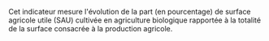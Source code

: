 <p>
Cet indicateur mesure l'évolution de la part (en pourcentage) de surface agricole utile (SAU) cultivée en agriculture biologique rapportée à la totalité de la surface consacrée à la production agricole.
</p>



